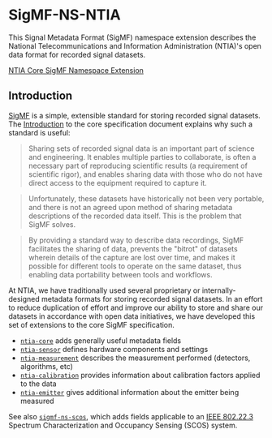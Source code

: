 # SigMF-NS-NTIA

This Signal Metadata Format (SigMF) namespace extension describes the National
Telecommunications and Information Administration (NTIA)'s open data format for
recorded signal datasets.

[NTIA Core SigMF Namespace Extension](ntia-core.sigmf-ext.md)

## Introduction

[SigMF](https://github.com/gnuradio/SigMF) is a simple, extensible standard for
storing recorded signal datasets. The
[Introduction](https://github.com/gnuradio/SigMF/blob/master/sigmf-spec.md#introduction)
to the core specification document explains why such a standard is useful:

> Sharing sets of recorded signal data is an important part of science and engineering. It enables multiple parties to collaborate, is often a necessary part of reproducing scientific results (a requirement of scientific rigor), and enables sharing data with those who do not have direct access to the equipment required to capture it.

> Unfortunately, these datasets have historically not been very portable, and there is not an agreed upon method of sharing metadata descriptions of the recorded data itself. This is the problem that SigMF solves.

> By providing a standard way to describe data recordings, SigMF facilitates the sharing of data, prevents the "bitrot" of datasets wherein details of the capture are lost over time, and makes it possible for different tools to operate on the same dataset, thus enabling data portability between tools and workflows.

At NTIA, we have traditionally used several proprietary or internally-designed
metadata formats for storing recorded signal datasets. In an effort to reduce
duplication of effort and improve our ability to store and share our datasets
in accordance with open data initiatives, we have developed this set of
extensions to the core SigMF specification.

- [`ntia-core`](ntia-core.sigmf-ext.md) adds generally useful metadata fields
- [`ntia-sensor`](ntia-sensor.sigmf-ext.md) defines hardware components and settings
- [`ntia-measurement`](ntia-measurement.sigmf-ext.md) describes the measurement performed (detectors, algorithms, etc)
- [`ntia-calibration`](ntia-calibration.sigmf-ext.md) provides information about calibration factors applied to the data
- [`ntia-emitter`](ntia-emitter.sigmf-ext.md) gives additional information about the emitter being measured

See also [`sigmf-ns-scos`](https://github.com/NTIA/sigmf-ns-scos), which adds fields applicable to an [IEEE 802.22.3](https://github.com/NTIA/sigmf-ns-scos) Spectrum Characterization and Occupancy Sensing (SCOS) system.
